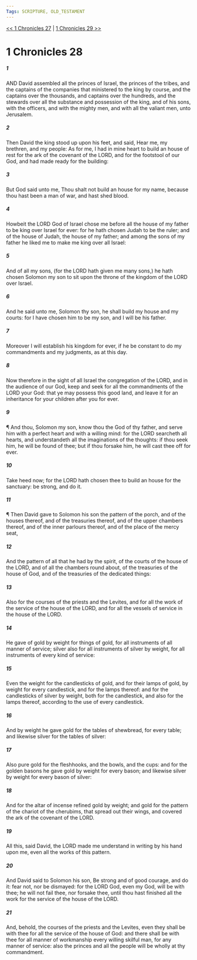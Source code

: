 ```yaml
---
Tags: SCRIPTURE, OLD_TESTAMENT
---
```


[<< 1 Chronicles 27](OLD_TESTAMENT/13_1_Chronicles/1_Chronicles_27.md) | [1 Chronicles 29 >>](OLD_TESTAMENT/13_1_Chronicles/1_Chronicles_29.md)

# 1 Chronicles 28

##### 1
 AND David assembled all the princes of Israel, the princes of the tribes, and the captains of the companies that ministered to the king by course, and the captains over the thousands, and captains over the hundreds, and the stewards over all the substance and possession of the king, and of his sons, with the officers, and with the mighty men, and with all the valiant men, unto Jerusalem.
##### 2
 Then David the king stood up upon his feet, and said, Hear me, my brethren, and my people: As for me, I had in mine heart to build an house of rest for the ark of the covenant of the LORD, and for the footstool of our God, and had made ready for the building:
##### 3
 But God said unto me, Thou shalt not build an house for my name, because thou hast been a man of war, and hast shed blood.
##### 4
 Howbeit the LORD God of Israel chose me before all the house of my father to be king over Israel for ever: for he hath chosen Judah to be the ruler; and of the house of Judah, the house of my father; and among the sons of my father he liked me to make me king over all Israel:
##### 5
 And of all my sons, (for the LORD hath given me many sons,) he hath chosen Solomon my son to sit upon the throne of the kingdom of the LORD over Israel.
##### 6
 And he said unto me, Solomon thy son, he shall build my house and my courts: for I have chosen him to be my son, and I will be his father.
##### 7
 Moreover I will establish his kingdom for ever, if he be constant to do my commandments and my judgments, as at this day.
##### 8
 Now therefore in the sight of all Israel the congregation of the LORD, and in the audience of our God, keep and seek for all the commandments of the LORD your God: that ye may possess this good land, and leave it for an inheritance for your children after you for ever.
##### 9
 ¶ And thou, Solomon my son, know thou the God of thy father, and serve him with a perfect heart and with a willing mind: for the LORD searcheth all hearts, and understandeth all the imaginations of the thoughts: if thou seek him, he will be found of thee; but if thou forsake him, he will cast thee off for ever.
##### 10
 Take heed now; for the LORD hath chosen thee to build an house for the sanctuary: be strong, and do it.
##### 11
 ¶ Then David gave to Solomon his son the pattern of the porch, and of the houses thereof, and of the treasuries thereof, and of the upper chambers thereof, and of the inner parlours thereof, and of the place of the mercy seat,
##### 12
 And the pattern of all that he had by the spirit, of the courts of the house of the LORD, and of all the chambers round about, of the treasuries of the house of God, and of the treasuries of the dedicated things:
##### 13
 Also for the courses of the priests and the Levites, and for all the work of the service of the house of the LORD, and for all the vessels of service in the house of the LORD.
##### 14
 He gave of gold by weight for things of gold, for all instruments of all manner of service; silver also for all instruments of silver by weight, for all instruments of every kind of service:
##### 15
 Even the weight for the candlesticks of gold, and for their lamps of gold, by weight for every candlestick, and for the lamps thereof: and for the candlesticks of silver by weight, both for the candlestick, and also for the lamps thereof, according to the use of every candlestick.
##### 16
 And by weight he gave gold for the tables of shewbread, for every table; and likewise silver for the tables of silver:
##### 17
 Also pure gold for the fleshhooks, and the bowls, and the cups: and for the golden basons he gave gold by weight for every bason; and likewise silver by weight for every bason of silver:
##### 18
 And for the altar of incense refined gold by weight; and gold for the pattern of the chariot of the cherubims, that spread out their wings, and covered the ark of the covenant of the LORD.
##### 19
 All this, said David, the LORD made me understand in writing by his hand upon me, even all the works of this pattern.
##### 20
 And David said to Solomon his son, Be strong and of good courage, and do it: fear not, nor be dismayed: for the LORD God, even my God, will be with thee; he will not fail thee, nor forsake thee, until thou hast finished all the work for the service of the house of the LORD.
##### 21
 And, behold, the courses of the priests and the Levites, even they shall be with thee for all the service of the house of God: and there shall be with thee for all manner of workmanship every willing skilful man, for any manner of service: also the princes and all the people will be wholly at thy commandment.
